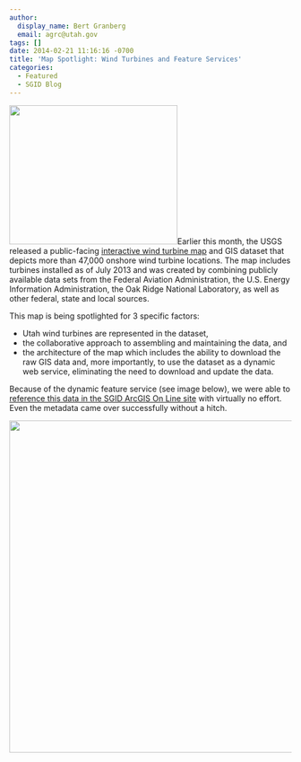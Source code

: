 ```yaml
---
author:
  display_name: Bert Granberg
  email: agrc@utah.gov
tags: []
date: 2014-02-21 11:16:16 -0700
title: 'Map Spotlight: Wind Turbines and Feature Services'
categories:
  - Featured
  - SGID Blog
---
```

<p><a href="{{ "/downloads/wind1.png" | prepend: site.baseurl }}"><img src="{{ "/images/wind1-300x248.png" | prepend: site.baseurl }}" alt="" title="wind1" width="300" height="248" class="inline-text-left" /></a>Earlier this month, the USGS released a public-facing <a href="http://eerscmap.usgs.gov/windfarm/">interactive wind turbine map</a> and GIS dataset that depicts more than 47,000 onshore wind turbine locations.  The map includes turbines installed as of July 2013 and was created by combining publicly available data sets from the Federal Aviation Administration, the U.S. Energy Information Administration, the Oak Ridge National Laboratory, as well as other federal, state and local sources.</p>
<p>This map is being spotlighted for 3 specific factors: </p>
<ul>
<li>Utah wind turbines are represented in the dataset, </li>
<li>the collaborative approach to assembling and maintaining the data, and </li>
<li>the architecture of the map which includes the ability to download the raw GIS data and, more importantly, to use the dataset as a dynamic web service, eliminating the need to download and update the data. </li>
</ul>
<p>Because of the dynamic feature service (see image below), we were able to <a href="https://utah.maps.arcgis.com/home/item.html?id=7ece6e2d2e8f49c797e5d875fdfacb21">reference this data in the SGID ArcGIS On Line site</a> with virtually no effort. Even the metadata came over successfully without a hitch.</p>
<p><a href="{{ "/downloads/wind2.png" | prepend: site.baseurl }}"><img src="{{ "/images/wind2.png" | prepend: site.baseurl }}" alt="" title="wind2" width="714" height="592" class="inline-text-left" /></a></p>
